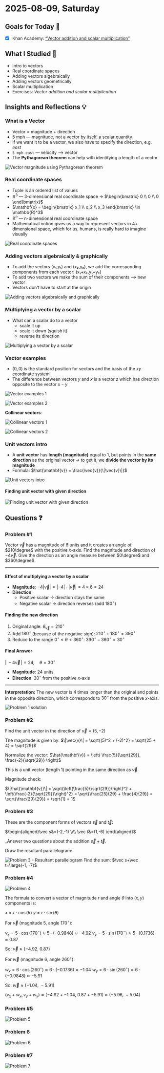 # 2025-08-09, Saturday

## Goals for Today 🎯

- [x] Khan Academy: [“Vector addition and scalar multiplication”](https://www.khanacademy.org/math/linear-algebra/vectors-and-spaces)

## What I Studied 📖

- Intro to vectors
- Real coordinate spaces
- Adding vectors algebraically
- Adding vectors geometrically
- Scalar multiplication
- Exercises: _Vector addition and scalar multiplication_

## Insights and Reflections 💡

### What is a Vector

- Vector = magnitude + direction
- 5 mph — magnitude, not a vector by itself, a scalar quantity
- If we want it to be a vector, we also have to specify the direction, e.g. _east_
- `5 mph east` — velocity --> vector
- The **Pythagorean theorem** can help with identifying a length of a vector

![Vector magnitude using Pythagorean theorem](assets/Pasted%20image%2020250809121630.png)

### Real coordinate spaces

- Tuple is an ordered list of values
- $\mathbb{R}^3$ — 3-dimensional real coordinate space -> $\begin{bmatrix} 0 \\ 0 \\ 0 \end{bmatrix}$
- $\mathbf{x} = \begin{bmatrix} x_1 \\ x_2 \\ x_3 \end{bmatrix} \in \mathbb{R}^3$
- $\mathbb{R}^n$ — n-dimensional real coordinate space
- Mathematical notion gives us a way to represent vectors in 4+ dimensional space, which for us, humans, is really hard to imagine visually

![Real coordinate spaces](assets/Pasted%20image%2020250809122205.png)

### Adding vectors algebraically & graphically

- To add the vectors (x₁,y₁) and (x₂,y₂), we add the corresponding components from each vector: (x₁+x₂,y₁+y₂)
- To add two vectors we make the sum of their components --> new vector
- Vectors don't have to start at the origin

![Adding vectors algebraically and graphically](assets/Pasted%20image%2020250809131257.png)

### Multiplying a vector by a scalar

- What can a scalar do to a vector
  - scale it up
  - scale it down (squish it)
  - reverse its direction

![Multiplying a vector by a scalar](assets/Pasted%20image%2020250809133313.png)

### Vector examples

- $(0, 0)$ is the standard position for vectors and the basis of the $xy$ coordinate system
- The difference between vectors $y$ and $x$ is a vector $z$ which has direction opposite to the vector $x - y$

![Vector examples 1](assets/Pasted%20image%2020250809134652.png)

![Vector examples 2](assets/Pasted%20image%2020250809135457.png)

**Collinear vectors**:

![Collinear vectors 1](assets/Pasted%20image%2020250809135254.png)

![Collinear vectors 2](assets/Pasted%20image%2020250809135936.png)

### Unit vectors intro

- A **unit vector** has **length (magnitude)** equal to 1, but points in the **same direction** as the original vector -> to get it, we **divide the vector by its magnitude**
- Formula: $\hat{\mathbf{v}} = \frac{\vec{v}}{\|\vec{v}\|}$

![Unit vectors intro](assets/Pasted%20image%2020250809150315.png)

#### Finding unit vector with given direction

![Finding unit vector with given direction](assets/Pasted%20image%2020250809152349.png)

## Questions ❓

### Problem #1

Vector $\vec v$ has a magnitude of $6$ units and it creates an angle of $210\degree$ with the positive $x$-axis. Find the magnitude and direction of $-4\vec v$. Give the direction as an angle measure between $0\degree$ and $360\degree$.

---

#### Effect of multiplying a vector by a scalar

- **Magnitude**:  $-4|\vec{v} | = |-4| \cdot |\vec{v}| = 4 \times 6 = 24$
- **Direction**:
  - Positive scalar $\rightarrow$ direction stays the same
  - Negative scalar $\rightarrow$ direction reverses (add $180^\circ$)

#### Finding the new direction

1. Original angle:  $\theta_{\vec{v}} = 210^\circ$
2. Add $180^\circ$ (because of the negative sign):  $210^\circ + 180^\circ = 390^\circ$
3. Reduce to the range $0^\circ \leq \theta < 360^\circ$:  $390^\circ - 360^\circ = 30^\circ$

#### Final Answer

$|\,-4\vec{v}\,| = 24, \quad \theta = 30^\circ$

- **Magnitude**: $24$ units
- **Direction**: $30^\circ$ from the positive $x$-axis

---

**Interpretation:** The new vector is $4$ times longer than the original and points in the opposite direction, which corresponds to $30^\circ$ from the positive $x$-axis.

![Problem 1 solution](assets/Pasted%20image%2020250809143237.png)

### Problem #2

Find the unit vector in the direction of $\vec{v}=\left( 5, -2\right)$

The magnitude is given by:  $\|\vec{v}\| = \sqrt{(5)^2 + (-2)^2} = \sqrt{25 + 4} = \sqrt{29}$

Normalize the vector: $\hat{\mathbf{v}} = \left( \frac{5}{\sqrt{29}}, \frac{-2}{\sqrt{29}} \right)$

This is a unit vector (length 1) pointing in the same direction as $\vec{v}$.

Magnitude check:

$\|\hat{\mathbf{v}}\| = \sqrt{\left(\frac{5}{\sqrt{29}}\right)^2 + \left(\frac{-2}{\sqrt{29}}\right)^2} = \sqrt{\frac{25}{29} + \frac{4}{29}} = \sqrt{\frac{29}{29}} = \sqrt{1} = 1$

### Problem #3

These are the component forms of vectors $\vec s$ and $\vec t$:

$\begin{aligned}\vec s&=(-2,-1)  \\\\  \vec t&=(1,-6)  \end{aligned}$

_Answer two questions about the addition $\vec s+\vec t$.

Draw the resultant parallelogram:

![Problem 3 - Resultant parallelogram](assets/Pasted%20image%2020250810163158.png)
Find the sum: $\vec s+\vec t=\large(-1, -7)$

### Problem #4

![Problem 4](assets/Pasted%20image%2020250810181857.png)

The formula to convert a vector of magnitude $r$ and angle $\theta$ into $(x,y)$ components is:

$x = r \cdot \cos(\theta)$
$y = r \cdot \sin(\theta)$

For $\vec{v}$ (magnitude $5$, angle $170^\circ$):

$v_x = 5 \cdot \cos(170^\circ) \approx 5 \cdot (-0.9848) \approx -4.92$
$v_y = 5 \cdot \sin(170^\circ) \approx 5 \cdot (0.1736) \approx 0.87$

So: $\vec{v} \approx (-4.92, \ 0.87)$

For $\vec{w}$ (magnitude $6$, angle $260^\circ$):

$w_x = 6 \cdot \cos(260^\circ) \approx 6 \cdot (-0.1736) \approx -1.04$
$w_y = 6 \cdot \sin(260^\circ) \approx 6 \cdot (-0.9848) \approx -5.91$

So: $\vec{w} \approx (-1.04, \ -5.91)$

$(v_x​+w_x​, v_y​+w_y​) \approx (-4.92 + -1.04, \ 0.87 + -5.91)\approx (-5.96, \ -5.04)$

### Problem #5

![Problem 5](assets/Screenshot%20From%202025-08-10%2018-34-31.png)

### Problem 6

![Problem 6](assets/Screenshot%20From%202025-08-10%2018-40-33.png)

### Problem #7

![Problem 7](assets/Screenshot%20From%202025-08-10%2018-46-03.png)
